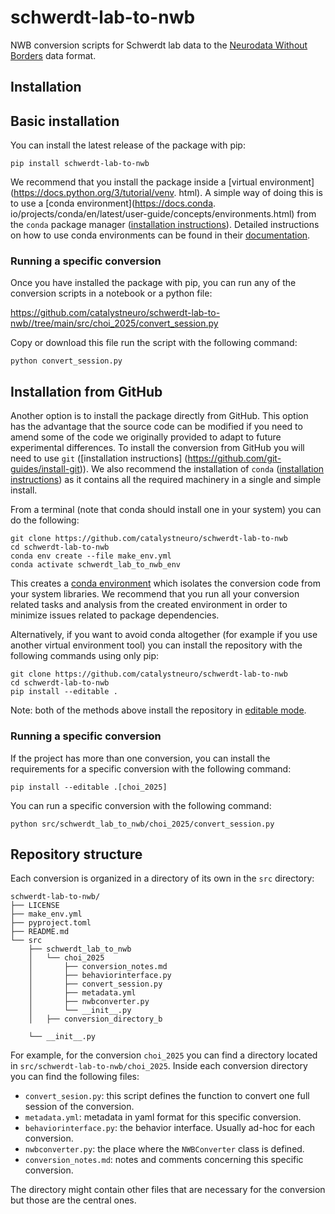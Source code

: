 # schwerdt-lab-to-nwb
NWB conversion scripts for Schwerdt lab data to the
[Neurodata Without Borders](https://nwb-overview.readthedocs.io/) data format.


## Installation
## Basic installation

You can install the latest release of the package with pip:

```
pip install schwerdt-lab-to-nwb
```

We recommend that you install the package inside a [virtual environment](https://docs.python.org/3/tutorial/venv.
html). A simple way of doing this is to use a [conda environment](https://docs.conda.
io/projects/conda/en/latest/user-guide/concepts/environments.html) from the `conda` package manager ([installation
instructions](https://docs.conda.io/en/latest/miniconda.html)). Detailed instructions on how to use conda
environments can be found in their [documentation](https://docs.conda.io/projects/conda/en/latest/user-guide/tasks/manage-environments.html).

### Running a specific conversion
Once you have installed the package with pip, you can run any of the conversion scripts in a notebook or a python file:

https://github.com/catalystneuro/schwerdt-lab-to-nwb//tree/main/src/choi_2025/convert_session.py

Copy or download this file run the script with the following command:

```
python convert_session.py
```

## Installation from GitHub
Another option is to install the package directly from GitHub. This option has the advantage that the source code
can be modified if you need to amend some of the code we originally provided to adapt to future experimental
differences. To install the conversion from GitHub you will need to use `git` ([installation instructions] (https://github.com/git-guides/install-git)).
We also recommend the installation of `conda` ([installation instructions](https://docs.conda.io/en/latest/miniconda.html)) as it contains all the required
machinery in a single and simple install.

From a terminal (note that conda should install one in your system) you can do the following:

```
git clone https://github.com/catalystneuro/schwerdt-lab-to-nwb
cd schwerdt-lab-to-nwb
conda env create --file make_env.yml
conda activate schwerdt_lab_to_nwb_env
```

This creates a [conda environment](https://docs.conda.io/projects/conda/en/latest/user-guide/concepts/environments.html) which isolates the conversion code from your system libraries.  We recommend that you run all your conversion related tasks and analysis from the created environment in order to minimize issues related to package dependencies.

Alternatively, if you want to avoid conda altogether (for example if you use another virtual environment tool) you
can install the repository with the following commands using only pip:

```
git clone https://github.com/catalystneuro/schwerdt-lab-to-nwb
cd schwerdt-lab-to-nwb
pip install --editable .
```

Note:
both of the methods above install the repository in [editable mode](https://pip.pypa.io/en/stable/cli/pip_install/#editable-installs).

### Running a specific conversion
If the project has more than one conversion, you can install the requirements for a specific conversion with the following command:
```
pip install --editable .[choi_2025]
```

You can run a specific conversion with the following command:
```
python src/schwerdt_lab_to_nwb/choi_2025/convert_session.py
```

## Repository structure
Each conversion is organized in a directory of its own in the `src` directory:

    schwerdt-lab-to-nwb/
    ├── LICENSE
    ├── make_env.yml
    ├── pyproject.toml
    ├── README.md
    └── src
        ├── schwerdt_lab_to_nwb
        │   └── choi_2025
        │       ├── conversion_notes.md
        │       ├── behaviorinterface.py
        │       ├── convert_session.py
        │       ├── metadata.yml
        │       ├── nwbconverter.py
        │       └── __init__.py
        │   ├── conversion_directory_b

        └── __init__.py

For example, for the conversion `choi_2025` you can find a directory located in `src/schwerdt-lab-to-nwb/choi_2025`.
Inside each conversion directory you can find the following files:


* `convert_sesion.py`: this script defines the function to convert one full session of the conversion.
* `metadata.yml`: metadata in yaml format for this specific conversion.
* `behaviorinterface.py`: the behavior interface. Usually ad-hoc for each conversion.
* `nwbconverter.py`: the place where the `NWBConverter` class is defined.
* `conversion_notes.md`: notes and comments concerning this specific conversion.

The directory might contain other files that are necessary for the conversion but those are the central ones.
